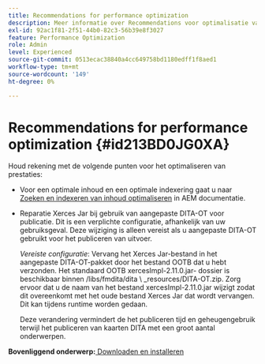 ```yaml
---
title: Recommendations for performance optimization
description: Meer informatie over Recommendations voor optimalisatie van prestaties
exl-id: 92ac1f81-2f51-44b0-82c3-56b39e8f3027
feature: Performance Optimization
role: Admin
level: Experienced
source-git-commit: 0513ecac38840a4cc649758bd1180edff1f8aed1
workflow-type: tm+mt
source-wordcount: '149'
ht-degree: 0%

---
```


# Recommendations for performance optimization {#id213BD0JG0XA}

Houd rekening met de volgende punten voor het optimaliseren van prestaties:

- Voor een optimale inhoud en een optimale indexering gaat u naar [Zoeken en indexeren van inhoud optimaliseren](https://experienceleague.adobe.com/docs/experience-manager-cloud-service/operations/indexing.html) in AEM documentatie.

- Reparatie Xerces Jar bij gebruik van aangepaste DITA-OT voor publicatie. Dit is een verplichte configuratie, afhankelijk van uw gebruiksgeval. Deze wijziging is alleen vereist als u aangepaste DITA-OT gebruikt voor het publiceren van uitvoer.

  *Vereiste configuratie*: Vervang het Xerces Jar-bestand in het aangepaste DITA-OT-pakket door het bestand OOTB dat u hebt verzonden. Het standaard OOTB xercesImpl-2.11.0.jar- dossier is beschikbaar binnen /libs/fmdita/dita \ _resources/DITA-OT.zip. Zorg ervoor dat u de naam van het bestand xercesImpl-2.11.0.jar wijzigt zodat dit overeenkomt met het oude bestand Xerces Jar dat wordt vervangen. Dit kan tijdens runtime worden gedaan.

  Deze verandering vermindert de het publiceren tijd en geheugengebruik terwijl het publiceren van kaarten DITA met een groot aantal onderwerpen.


**Bovenliggend onderwerp:**[ Downloaden en installeren](download-install.md)
